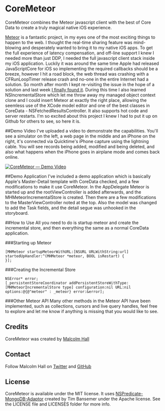 # CoreMeteor
CoreMeteor combines the Meteor javascript client with the best of Core Data to create a truly magical native iOS experience.

[Meteor](http://www.meteor.com) is a fantastic project, in my eyes one of the most exciting things to happen to the web. I thought the real-time sharing feature was mind-blowing and desperately wanted to bring it to my native iOS apps. To get the full experience of latency compensation, and off-line support I knew I needed more than just DDP, I needed the full javascript client stack inside my iOS application. Luckily it was around the same time Apple had released JavaScriptCore for iOS so implementing the required callbacks should be a breeze, however I hit a road block, the web thread was crashing with a CFRunLoopTimer release crash and no-one in the entire Internet had a solution. So month after month I kept re-visiting the issue in the hope of a solution and last week [I finally found it](http://stackoverflow.com/questions/23168779/ios-cfrunlooptimer-release-message-sent-to-deallocated-instance-error-debug/31673605#31673605). During this time I also learned NSIncrementalStore which let me throw away my managed object context clone and I could insert Meteor at exactly the right place, allowing the seemless use of the XCode model editor and one of the best classes in CoreData - NSFetchedResultsController. It also supports hot code and server restarts. I'm so excited about this project I knew I had to put it up on Github for others to see, so here it is. 

##Demo Video
I've uploaded a video to demonstrate the capabilities. You'll see a simulator on the left, a web page in the middle and an iPhone on the right, it's connected via Quicktime's iPhone capture using the lightning cable. You will see records being added, modified and being deleted, and also what happens when the iPhone goes in airplane mode and comes back online.

[![CoreMeteor — Demo Video](http://img.youtube.com/vi/hPbU_gfHXu8/0.jpg)](https://www.youtube.com/watch?v=hPbU_gfHXu8) 

##Demo Application
I've included a demo application which is basically Apple's Master-Detail template with CoreData checked, and a few modifications to make it use CoreMeteor. In the AppDelegate Meteor is started up and the rootViewController is added afterwards, and the MHMeteorIncrementalStore is created. Then there are a few modifications to the MasterViewController noted at the top. Also the model was changed to add the Task fields, and the detail segue was unhooked in the storyboard.

##How to Use
All you need to do is startup meteor and create the incremental store, and then everything the same as a normal CoreData application.

###Starting up Meteor
```objc
[MHMeteor startupMeteorWithURL:[NSURL URLWithString:url] startedUpHandler:^(MHMeteor *meteor, BOOL isRestart) {
}];
```

###Creating the Incremental Store
```objc
NSError* error;
[_persistentStoreCoordinator addPersistentStoreWithType:[MHMeteorIncrementalStore type] configuration:nil URL:nil options:@{@"meteor" : _meteor} error:&error];
```

###Other Meteor API
Many other methods in the Meteor API have been implemented, such as collections, cursors and live query handles, feel free to explore and let me know if anything is missing that you would like to see.

## Credits
CoreMeteor was created by [Malcolm Hall](http://www.malcolmhall.com)

## Contact 
Follow Malcolm Hall on [Twitter](http://twitter.com/malhal) and [GitHub](http://github.com/malcolmhall)

## License
CoreMeteor is available under the MIT license.
It uses [NSPredicate-MongoDB-Adaptor](https://github.com/tjboneman/NSPredicate-MongoDB-Adaptor) created by Tim Bansemer under the Apache license.
See the LICENSE file and LICENSES folder for more info.
